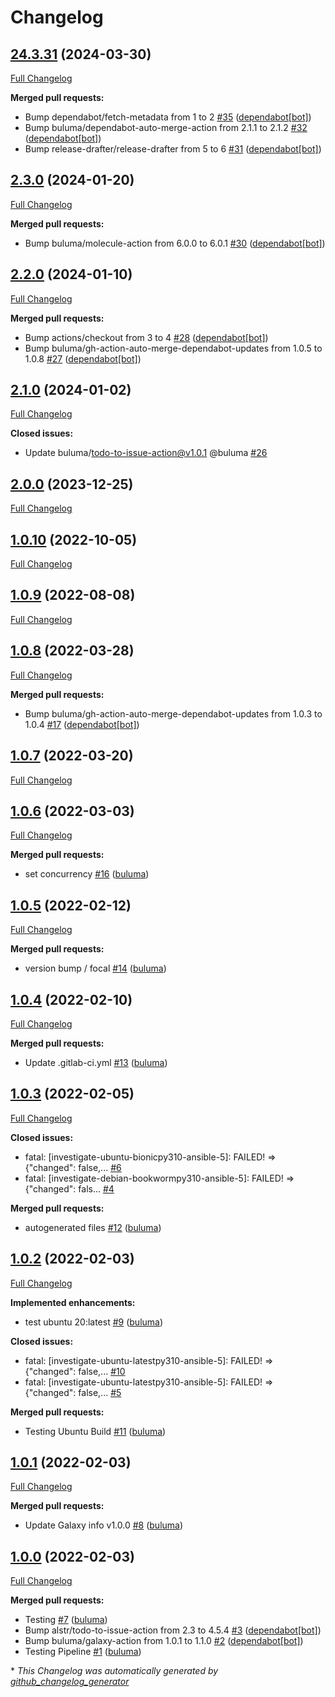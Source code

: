 # Changelog

## [24.3.31](https://github.com/buluma/ansible-role-investigate/tree/24.3.31) (2024-03-30)

[Full Changelog](https://github.com/buluma/ansible-role-investigate/compare/2.3.0...24.3.31)

**Merged pull requests:**

- Bump dependabot/fetch-metadata from 1 to 2 [\#35](https://github.com/buluma/ansible-role-investigate/pull/35) ([dependabot[bot]](https://github.com/apps/dependabot))
- Bump buluma/dependabot-auto-merge-action from 2.1.1 to 2.1.2 [\#32](https://github.com/buluma/ansible-role-investigate/pull/32) ([dependabot[bot]](https://github.com/apps/dependabot))
- Bump release-drafter/release-drafter from 5 to 6 [\#31](https://github.com/buluma/ansible-role-investigate/pull/31) ([dependabot[bot]](https://github.com/apps/dependabot))

## [2.3.0](https://github.com/buluma/ansible-role-investigate/tree/2.3.0) (2024-01-20)

[Full Changelog](https://github.com/buluma/ansible-role-investigate/compare/2.2.0...2.3.0)

**Merged pull requests:**

- Bump buluma/molecule-action from 6.0.0 to 6.0.1 [\#30](https://github.com/buluma/ansible-role-investigate/pull/30) ([dependabot[bot]](https://github.com/apps/dependabot))

## [2.2.0](https://github.com/buluma/ansible-role-investigate/tree/2.2.0) (2024-01-10)

[Full Changelog](https://github.com/buluma/ansible-role-investigate/compare/2.1.0...2.2.0)

**Merged pull requests:**

- Bump actions/checkout from 3 to 4 [\#28](https://github.com/buluma/ansible-role-investigate/pull/28) ([dependabot[bot]](https://github.com/apps/dependabot))
- Bump buluma/gh-action-auto-merge-dependabot-updates from 1.0.5 to 1.0.8 [\#27](https://github.com/buluma/ansible-role-investigate/pull/27) ([dependabot[bot]](https://github.com/apps/dependabot))

## [2.1.0](https://github.com/buluma/ansible-role-investigate/tree/2.1.0) (2024-01-02)

[Full Changelog](https://github.com/buluma/ansible-role-investigate/compare/2.0.0...2.1.0)

**Closed issues:**

- Update buluma/todo-to-issue-action@v1.0.1 @buluma [\#26](https://github.com/buluma/ansible-role-investigate/issues/26)

## [2.0.0](https://github.com/buluma/ansible-role-investigate/tree/2.0.0) (2023-12-25)

[Full Changelog](https://github.com/buluma/ansible-role-investigate/compare/1.0.10...2.0.0)

## [1.0.10](https://github.com/buluma/ansible-role-investigate/tree/1.0.10) (2022-10-05)

[Full Changelog](https://github.com/buluma/ansible-role-investigate/compare/1.0.9...1.0.10)

## [1.0.9](https://github.com/buluma/ansible-role-investigate/tree/1.0.9) (2022-08-08)

[Full Changelog](https://github.com/buluma/ansible-role-investigate/compare/1.0.8...1.0.9)

## [1.0.8](https://github.com/buluma/ansible-role-investigate/tree/1.0.8) (2022-03-28)

[Full Changelog](https://github.com/buluma/ansible-role-investigate/compare/1.0.7...1.0.8)

**Merged pull requests:**

- Bump buluma/gh-action-auto-merge-dependabot-updates from 1.0.3 to 1.0.4 [\#17](https://github.com/buluma/ansible-role-investigate/pull/17) ([dependabot[bot]](https://github.com/apps/dependabot))

## [1.0.7](https://github.com/buluma/ansible-role-investigate/tree/1.0.7) (2022-03-20)

[Full Changelog](https://github.com/buluma/ansible-role-investigate/compare/1.0.6...1.0.7)

## [1.0.6](https://github.com/buluma/ansible-role-investigate/tree/1.0.6) (2022-03-03)

[Full Changelog](https://github.com/buluma/ansible-role-investigate/compare/1.0.5...1.0.6)

**Merged pull requests:**

- set concurrency [\#16](https://github.com/buluma/ansible-role-investigate/pull/16) ([buluma](https://github.com/buluma))

## [1.0.5](https://github.com/buluma/ansible-role-investigate/tree/1.0.5) (2022-02-12)

[Full Changelog](https://github.com/buluma/ansible-role-investigate/compare/1.0.4...1.0.5)

**Merged pull requests:**

- version bump / focal [\#14](https://github.com/buluma/ansible-role-investigate/pull/14) ([buluma](https://github.com/buluma))

## [1.0.4](https://github.com/buluma/ansible-role-investigate/tree/1.0.4) (2022-02-10)

[Full Changelog](https://github.com/buluma/ansible-role-investigate/compare/1.0.3...1.0.4)

**Merged pull requests:**

- Update .gitlab-ci.yml [\#13](https://github.com/buluma/ansible-role-investigate/pull/13) ([buluma](https://github.com/buluma))

## [1.0.3](https://github.com/buluma/ansible-role-investigate/tree/1.0.3) (2022-02-05)

[Full Changelog](https://github.com/buluma/ansible-role-investigate/compare/1.0.2...1.0.3)

**Closed issues:**

- fatal: \[investigate-ubuntu-bionicpy310-ansible-5\]: FAILED! =\> {"changed": false,... [\#6](https://github.com/buluma/ansible-role-investigate/issues/6)
- fatal: \[investigate-debian-bookwormpy310-ansible-5\]: FAILED! =\> {"changed": fals... [\#4](https://github.com/buluma/ansible-role-investigate/issues/4)

**Merged pull requests:**

- autogenerated files [\#12](https://github.com/buluma/ansible-role-investigate/pull/12) ([buluma](https://github.com/buluma))

## [1.0.2](https://github.com/buluma/ansible-role-investigate/tree/1.0.2) (2022-02-03)

[Full Changelog](https://github.com/buluma/ansible-role-investigate/compare/1.0.1...1.0.2)

**Implemented enhancements:**

- test ubuntu 20:latest [\#9](https://github.com/buluma/ansible-role-investigate/pull/9) ([buluma](https://github.com/buluma))

**Closed issues:**

- fatal: \[investigate-ubuntu-latestpy310-ansible-5\]: FAILED! =\> {"changed": false,... [\#10](https://github.com/buluma/ansible-role-investigate/issues/10)
- fatal: \[investigate-ubuntu-latestpy310-ansible-5\]: FAILED! =\> {"changed": false,... [\#5](https://github.com/buluma/ansible-role-investigate/issues/5)

**Merged pull requests:**

- Testing Ubuntu Build [\#11](https://github.com/buluma/ansible-role-investigate/pull/11) ([buluma](https://github.com/buluma))

## [1.0.1](https://github.com/buluma/ansible-role-investigate/tree/1.0.1) (2022-02-03)

[Full Changelog](https://github.com/buluma/ansible-role-investigate/compare/1.0.0...1.0.1)

**Merged pull requests:**

- Update Galaxy info v1.0.0 [\#8](https://github.com/buluma/ansible-role-investigate/pull/8) ([buluma](https://github.com/buluma))

## [1.0.0](https://github.com/buluma/ansible-role-investigate/tree/1.0.0) (2022-02-03)

[Full Changelog](https://github.com/buluma/ansible-role-investigate/compare/724488b5a8d1e98d1b407b33232500b4c0ce4bf5...1.0.0)

**Merged pull requests:**

- Testing [\#7](https://github.com/buluma/ansible-role-investigate/pull/7) ([buluma](https://github.com/buluma))
- Bump alstr/todo-to-issue-action from 2.3 to 4.5.4 [\#3](https://github.com/buluma/ansible-role-investigate/pull/3) ([dependabot[bot]](https://github.com/apps/dependabot))
- Bump buluma/galaxy-action from 1.0.1 to 1.1.0 [\#2](https://github.com/buluma/ansible-role-investigate/pull/2) ([dependabot[bot]](https://github.com/apps/dependabot))
- Testing Pipeline [\#1](https://github.com/buluma/ansible-role-investigate/pull/1) ([buluma](https://github.com/buluma))



\* *This Changelog was automatically generated by [github_changelog_generator](https://github.com/github-changelog-generator/github-changelog-generator)*
